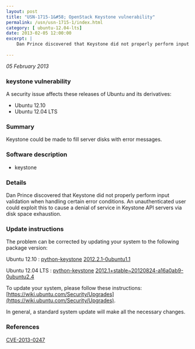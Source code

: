 ```yaml
---
layout: post
title: "USN-1715-1&#58; OpenStack Keystone vulnerability"
permalink: /usn/usn-1715-1/index.html
category: [ ubuntu-12.04-lts]
date: 2013-02-05 12:00:00
excerpt: |
    Dan Prince discovered that Keystone did not properly perform input validation when handling certain error conditions. An unauthenticated user could exploit this to cause a denial of service in Keystone API servers via disk space exhaustion. 
    
--- 
```

 
 

*05 February 2013*

### keystone vulnerability

A security issue affects these releases of Ubuntu and its derivatives:

* Ubuntu 12.10
* Ubuntu 12.04 LTS

### Summary

Keystone could be made to fill server disks with error messages. 

### Software description

* keystone 

### Details

Dan Prince discovered that Keystone did not properly perform input validation when handling certain error conditions. An unauthenticated user could exploit this to cause a denial of service in Keystone API servers via disk space exhaustion. 

### Update instructions

The problem can be corrected by updating your system to the following package version:

Ubuntu 12.10
 : [python-keystone](https://launchpad.net/ubuntu/+source/keystone) <span> [2012.2.1-0ubuntu1.1](https://launchpad.net/ubuntu/+source/keystone/2012.2.1-0ubuntu1.1) </span> 

Ubuntu 12.04 LTS
 : [python-keystone](https://launchpad.net/ubuntu/+source/keystone) <span> [2012.1+stable~20120824-a16a0ab9-0ubuntu2.4](https://launchpad.net/ubuntu/+source/keystone/2012.1+stable~20120824-a16a0ab9-0ubuntu2.4) </span> 

To update your system, please follow these instructions: [https://wiki.ubuntu.com/Security/Upgrades](https://wiki.ubuntu.com/Security/Upgrades).

In general, a standard system update will make all the necessary changes. 

### References

 
 [CVE-2013-0247](http://people.ubuntu.com/~ubuntu-security/cve/CVE-2013-0247)
 

